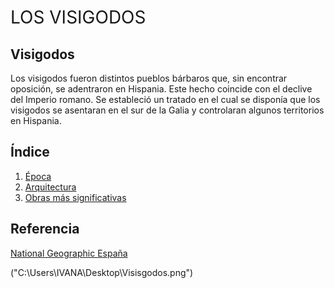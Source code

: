 <h1 style="font-weight: normal;">LOS VISIGODOS</h1>


## Visigodos

Los visigodos fueron distintos pueblos bárbaros que, sin encontrar oposición, se adentraron en Hispania. Este hecho coincide con el declive del Imperio romano. Se estableció un tratado en el cual se disponía que los visigodos se asentaran en el sur de la Galia y controlaran algunos territorios en Hispania.

## Índice

1. [Época](https://github.com/Ivanasp43/Los-visigodos/blob/main/%C3%89POCA.md)
2. [Arquitectura](https://github.com/Ivanasp43/Los-visigodos/blob/main/ARQUITECTURA.md)
3. [Obras más significativas](https://github.com/Ivanasp43/Los-visigodos/blob/main/OBRAS.md) 

## Referencia

[National Geographic España](https://historia.nationalgeographic.com.es/temas/visigodos)

("C:\Users\IVANA\Desktop\Visisgodos.png")

